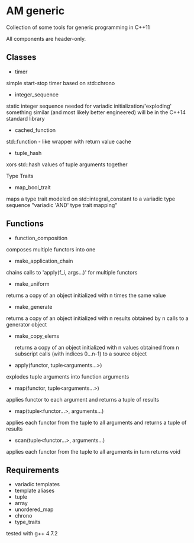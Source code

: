 AM generic
==========

Collection of some tools for generic programming in C++11

All components are header-only.


Classes
-------
- timer</br>
<p>
  simple start-stop timer based on std::chrono
</p>
  
- integer_sequence</br>
<p>
  static integer sequence needed for variadic initialization/'exploding' 
  something similar (and most likely better engineered) will be in the C++14
  standard library
</p> 
 
- cached_function</br>
<p>
  std::function - like wrapper with return value cache
</p>
 
- tuple_hash</br>
<p> 
  xors std::hash values of tuple arguments together
</p>

Type Traits
- map_bool_trait</br>
<p>
  maps a type trait modeled on std::integral_constant<bool,.> to
  a variadic type sequence "variadic 'AND' type trait mapping" 
</p>


Functions
---------
- function_composition</br>
<p>
  composes multiple functors into one
</p>
  
- make_application_chain</br>
<p>
  chains calls to 'apply(f_i, args...)' for multiple functors 
</p>
  
- make_uniform</br>
<p>
  returns a copy of an object initialized with n times the same value
</p>

- make_generate</br>
<p>
  returns a copy of an object initialized with n results obtained by 
  n calls to a generator object
</p>
  
- make_copy_elems</br><p>
  returns a copy of an object initialized with n values obtained from n
  subscript calls (with indices 0...n-1) to a source object
</p>
  

- apply(functor, tuple<arguments...>)</br>
<p>
  explodes tuple arguments into function arguments
</p>
  

- map(functor, tuple<arguments...>)</br>
<p>
  applies functor to each argument and returns a tuple of results
</p>
  

- map(tuple<functor...>, arguments...)</br>
<p>
  applies each functor from the tuple to all arguments
  and returns a tuple of results
</p>
  

- scan(tuple<functor...>, arguments...)</br>
<p>
  applies each functor from the tuple to all arguments in turn
  returns void
</p>


Requirements
------------
 - variadic templates
 - template aliases
 - tuple
 - array
 - unordered_map
 - chrono
 - type_traits

tested with g++ 4.7.2
